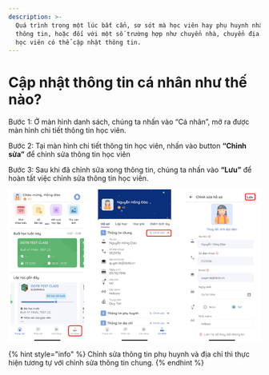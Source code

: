 ```yaml
---
description: >-
  Quá trình trong một lúc bất cẩn, sơ sót mà học viên hay phụ huynh nhập nhầm
  thông tin, hoặc đối với một số trường hợp như chuyển nhà, chuyển địa chỉ, thì
  học viên có thể cập nhật thông tin.
---
```


# Cập nhật thông tin cá nhân như thế nào?

Bước 1: Ở màn hình danh sách, chúng ta nhấn vào “Cá nhân”, mở ra được màn hình chi tiết thông tin học viên.

Bước 2: Tại màn hình chi tiết thông tin học viên, nhấn vào button **“Chỉnh sửa”** để chỉnh sửa thông tin học viên

Bước 3: Sau khi đã chỉnh sửa xong thông tin, chúng ta nhấn vào **“Lưu”** để hoàn tất việc chỉnh sửa thông tin học viên.

![](<../../.gitbook/assets/image (125) (1).png>)

{% hint style="info" %}
Chỉnh sửa thông tin phụ huynh và địa chỉ thì thực hiện tương tự với chỉnh sửa thông tin chung.
{% endhint %}
